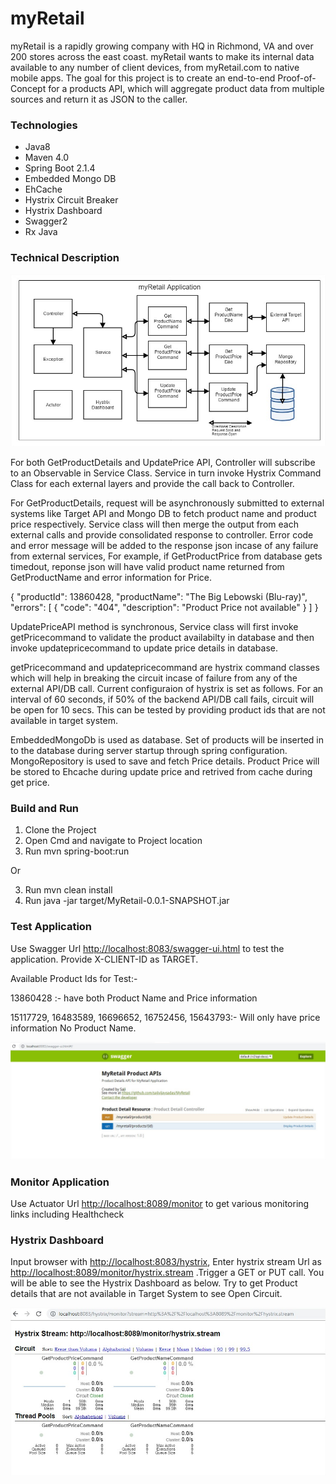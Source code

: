 # myRetail
myRetail is a rapidly growing company with HQ in Richmond, VA and over 200 stores across the east coast. myRetail wants to make its internal data available to any number of client devices, from myRetail.com to native mobile apps. 
The goal for this project is to create an end-to-end Proof-of-Concept for a products API, which will aggregate product data from multiple sources and return it as JSON to the caller.

### Technologies

* Java8
* Maven 4.0
* Spring Boot 2.1.4
* Embedded Mongo DB
* EhCache
* Hystrix Circuit Breaker
* Hystrix Dashboard
* Swagger2
* Rx Java

### Technical Description

![Arch](/src/main/resources/static/arch.png)

For both GetProductDetails and UpdatePrice API, Controller will subscribe to an Observable in Service Class. Service in turn invoke Hystrix Command Class for each external layers and provide the call back to Controller.

For GetProductDetails, request will be asynchronously submitted to external systems like Target API and Mongo DB to fetch product name and product price respectively. Service class will then merge the output from each external calls and provide consolidated response to controller. Error code and error message will be added to the response json incase of any failure from external services, For example, if GetProductPrice from database gets timedout, reponse json will have valid product name returned from GetProductName and error information for Price.

{
  "productId": 13860428,
  "productName": "The Big Lebowski (Blu-ray)",
  "errors": [
    {
      "code": "404",
      "description": "Product Price not available"
    }
  ]
}

UpdatePriceAPI method is synchronous, Service class will first invoke getPricecommand to validate the product availabilty in database and then invoke updatepricecommand to update price details in database.

getPricecommand and updatepricecommand are hystrix command classes which will help in breaking the circuit incase of failure from any of the external API/DB call. Current configuraion of hystrix is set as follows. For an interval of 60 seconds, if 50% of the backend API/DB call fails, circuit will be open for 10 secs. This can be tested by providing product ids that are not available in target system.

EmbeddedMongoDb is used as database. Set of products will be inserted in to the database during server startup through spring configuration. MongoRepository is used to save and fetch Price details. Product Price will be stored to Ehcache during update price and retrived from cache during get price. 

### Build and Run

1. Clone the Project
2. Open Cmd and navigate to Project location
3. Run mvn spring-boot:run

Or 

3. Run mvn clean install
4. Run java -jar target/MyRetail-0.0.1-SNAPSHOT.jar

### Test Application

Use Swagger Url <http://localhost:8083/swagger-ui.html> to test the application. Provide X-CLIENT-ID as TARGET.

Available Product Ids for Test:-

13860428 :- have both Product Name and Price information

15117729, 16483589, 16696652, 16752456, 15643793:- Will only have price information No Product Name.

![Hystrix](/src/main/resources/static/swagger.png)

### Monitor Application

Use Actuator Url <http://localhost:8089/monitor> to get various monitoring links including Healthcheck

### Hystrix Dashboard

Input browser with <http://localhost:8083/hystrix>, Enter hystrix stream Url as <http://localhost:8089/monitor/hystrix.stream> .Trigger a GET or PUT call. You will be able to see the Hystrix Dashboard as below. Try to get Product details that are not available in Target System to see Open Circuit.

![Hystrix](/src/main/resources/static/hystrix.png)










